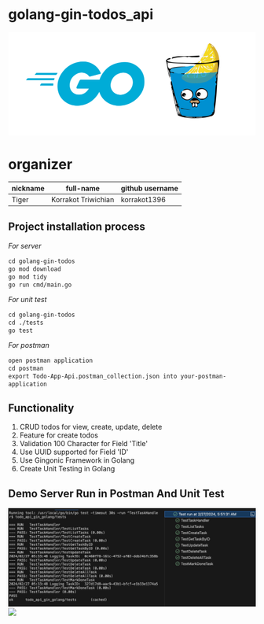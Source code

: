 # golang-gin-todos_api
![](https://github.com/korrakot1396/golang-gin-todos/blob/main/img/gin_gonic_logo.png)
# organizer

| nickname | full-name           | github username |
| -------- | ------------------- | --------------- |
| Tiger    | Korrakot Triwichian | korrakot1396    |

## Project installation process

_For server_

```shell
cd golang-gin-todos
go mod download
go mod tidy
go run cmd/main.go
```

_For unit test_

```shell
cd golang-gin-todos
cd ./tests
go test
```

_For postman_

```shell
open postman application
cd postman
export Todo-App-Api.postman_collection.json into your-postman-application
```


## Functionality

1. CRUD todos for view, create, update, delete
2. Feature for create todos
3. Validation 100 Character for Field 'Title'
4. Use UUID supported for Field 'ID'
5. Use Gingonic Framework in Golang
6. Create Unit Testing in Golang



## Demo Server Run in Postman And Unit Test

![](https://github.com/korrakot1396/golang-gin-todos/blob/main/img/unit_testing.png)
![]([https://github.com/korrakot1396/golang-gin-todos/blob/main/img/unit_testing.png](https://github.com/korrakot1396/golang-gin-todos/blob/main/img/get_all_tasks.png)https://github.com/korrakot1396/golang-gin-todos/blob/main/img/get_all_tasks.png)
